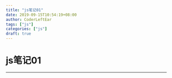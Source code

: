 ```yaml
---
title: "js笔记01"
date: 2019-09-15T10:54:19+08:00
author: CoderLeftEar
tags: ["js"]
categories: ["js"]
draft: true
---
```


# js笔记01

-----------------------------














